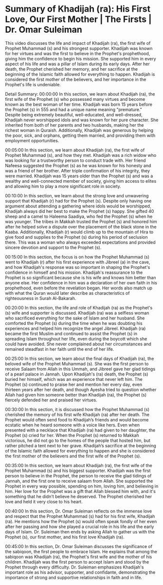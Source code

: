 # Summary of Khadijah (ra): His First Love, Our First Mother | The Firsts | Dr. Omar Suleiman

This video discusses the life and impact of Khadijah (ra), the first wife of Prophet Muhammad (s) and his strongest supporter. Khadijah was known for her virtues and was the first to believe in the Prophet's prophethood, giving him the confidence to begin his mission. She supported him in every aspect of his life and was a pillar of Islam during its early days. After her death, the Prophet cherished her memory, and her sacrifice at the beginning of the Islamic faith allowed for everything to happen. Khadijah is considered the first mother of the believers, and her importance in the Prophet's life is undeniable.

Detail Summary: 
00:00:00
In this section, we learn about Khadijah (ra), the first wife of the Prophet (s) who possessed many virtues and become known as the best woman of her time. Khadijah was born 15 years before the Prophet (s) in 555 and had a unique name meaning "premature." Despite being extremely beautiful, well-educated, and well-dressed, Khadijah never worshipped idols and was known for her pure character. She inherited from both of her parents and two husbands, making her the richest woman in Quraish. Additionally, Khadijah was generous by helping the poor, sick, and orphans, getting them married, and providing them with employment opportunities.

00:05:00
In this section, we learn about Khadijah (ra), the first wife of Prophet Muhammad (s), and how they met. Khadijah was a rich widow who was looking for a trustworthy person to conduct trade with. Her friend Nafeesa suggested the Prophet (s) as he was known for his honesty and was a friend of her brother. After triple confirmation of his integrity, they were married. Khadijah was 15 years older than the Prophet (s) and was a wealthy and well-connected member of society, giving him access to elites and allowing him to play a more significant role in society.

00:10:00
In this section, we learn about the strong love and unwavering support that Khadijah (r) had for the Prophet (s). Despite only having one argument about attending a gathering where idols would be worshipped, Khadijah always did her best to make the Prophet (s) happy. She gifted 40 sheep and a camel to Haleema Saadiya, who fed the Prophet (s) when he was younger. The tribes in Makkah trusted the Prophet (s) and honored him after he helped solve a dispute over the placement of the black stone in the Kaaba. Additionally, Khadijah (r) would climb up to the mountain of Hira to give food and supplies to the Prophet (s) during his period of seclusion there. This was a woman who always exceeded expectations and provided sincere devotion and support to the Prophet (s).

00:15:00
In this section, the focus is on how the Prophet Muhammad (s) went to Khadijah (r) after his first experience with Jibreel (a) in the cave, and how Khadijah's response was so important in shaping the Prophet's confidence in himself and his mission. Khadijah's reassurance to the Prophet is so significant because she is his wife and knows him better than anyone else. Her confidence in him was a declaration of her own faith in his prophethood, even before the revelation began. Her words also match up with what the Quran would later describe as characteristics of righteousness in Surah Al-Bakarah.

00:20:00
In this section, the life and role of Khadijah (ra) as the Prophet's (s) wife and supporter is discussed. Khadijah (ra) was a selfless woman who sacrificed everything for the sake of Islam and her husband. She comforted the Prophet (s) during the time when he was doubting his experiences and helped him recognize the angel Jibreel. Khadijah (ra) became the first Muslim and continued to assist the Prophet (s) in spreading Islam throughout her life, even during the boycott which she could have avoided. She never complained about her circumstances and remained steadfast in her faith until the end of her life.

00:25:00
In this section, we learn about the final days of Khadijah (ra), the beloved wife of the Prophet Muhammad (s). She was the first person to receive Salaam from Allah in this Ummah, and Jibreel gave her glad tidings of a pearl palace in Jannah. Upon Khadijah's (ra) death, the Prophet (s) buried her himself, which was an experience that never left him. The Prophet (s) continued to praise her and mention her every day, even thirteen years after her death, and though Ayesha tried to question whether Allah had given him someone better than Khadijah (ra), the Prophet (s) fiercely defended her and praised her virtues.

00:30:00
In this section, it is discussed how the Prophet Muhammad (s) cherished the memory of his first wife Khadijah (ra) after her death. The Prophet would often send food to Khadijah’s friends and would become ecstatic when he heard someone with a voice like hers. Even when presented with a necklace that Khadijah (ra) had given to her daughter, the Prophet (s) cried for her. When the Prophet (s) returned to Makkah victorious, he did not go to the homes of the people that hosted him, but rather pitched a tent next to her grave. Khadijah’s sacrifice at the beginning of the Islamic faith allowed for everything to happen and she is considered the first mother of the believers and the first wife of the Prophet (s).

00:35:00
In this section, we learn about Khadijah (ra), the first wife of the Prophet Muhammad (s) and his biggest supporter. Khadijah was the first person to believe in the Prophet, the person to receive the glad tidings of Jannah, and the first one to receive salaam from Allah. She supported the Prophet in every way possible, spending on him, loving him, and believing in him. Her love for the Prophet was a gift that Allah blessed him with, and it's something that he didn't believe he deserved. The Prophet cherished her love and held it very close to his heart.

00:40:00
In this section, Dr. Omar Suleiman reflects on the immense love and respect that the Prophet Muhammad (s) had for his first wife, Khadijah (ra). He mentions how the Prophet (s) would often speak fondly of her even after her passing and how she played a crucial role in his life and the early days of Islam. Dr. Suleiman then ends by asking Allah to gather us with the Prophet (s), our first mother, and his first love Khadijah (ra).

00:45:00
In this section, Dr. Omar Suleiman discusses the significance of the sabiqoon, the first people to embrace Islam. He explains that among the sabiqoon was Khadijah (ra), the Prophet's first wife and the mother of his children. Khadijah was the first person to accept Islam and stood by the Prophet through every difficulty. Dr. Suleiman emphasizes Khadijah's important role as his advisor, supporter, and confidante, demonstrating the importance of strong and supportive relationships in faith and in life.

